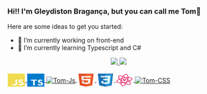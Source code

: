 ### Hi!! I'm Gleydiston Bragança, but you can call me Tom👋


Here are some ideas to get you started:

- 🔭 I’m currently working on front-end
- 🌱 I’m currently learning Typescript and C#

<div align="center">
  <a href="https://github.com/tombraganca">
  <img height="160em" src="https://github-readme-stats.vercel.app/api?username=tombraganca&show_icons=true&theme=dark&include_all_commits=false&count_private=false"/>
  <img height="160em" src="https://github-readme-stats.vercel.app/api/top-langs/?username=tombraganca&layout=compact&langs_count=7&theme=dark"/>
</div>
  
  <div style="display: inline_block"><br>
  <img align="center" alt="Tom-Js" height="30" width="40" src="https://raw.githubusercontent.com/devicons/devicon/master/icons/javascript/javascript-plain.svg">
  <img align="center" alt="Tom-Ts" height="30" width="40" src="https://raw.githubusercontent.com/devicons/devicon/master/icons/typescript/typescript-plain.svg">
  <img align="center" alt="Tom-Js" height="30" width="40"  src="https://cdn.jsdelivr.net/gh/devicons/devicon/icons/angularjs/angularjs-original.svg" />

  <img align="center" alt="Tom-HTML" height="30" width="40" src="https://raw.githubusercontent.com/devicons/devicon/master/icons/html5/html5-original.svg">
  <img align="center" alt="Tom-CSS" height="30" width="40" src="https://raw.githubusercontent.com/devicons/devicon/master/icons/css3/css3-original.svg">
  <img align="center" alt="Tom-CSS" height="30" width="40" src="https://raw.githubusercontent.com/tombraganca/tombraganca/ea3a7b81485092f467899623e782b647146030b3/Untitled-1%20(1).svg">
    <img align="center" alt="Tom-CSS" height="30" width="40" src="https://w7.pngwing.com/pngs/441/460/png-transparent-postgresql-plain-wordmark-logo-icon-thumbnail.png">
    
</div>
